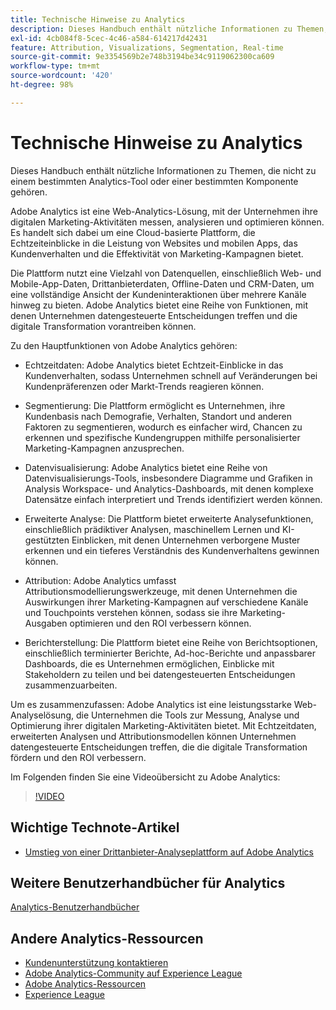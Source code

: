 ```yaml
---
title: Technische Hinweise zu Analytics
description: Dieses Handbuch enthält nützliche Informationen zu Themen, die nicht zu einem bestimmten Analytics-Tool oder einer bestimmten Komponente gehören.
exl-id: 4cb084f8-5cec-4c46-a584-614217d42431
feature: Attribution, Visualizations, Segmentation, Real-time
source-git-commit: 9e3354569b2e748b3194be34c9119062300ca609
workflow-type: tm+mt
source-wordcount: '420'
ht-degree: 98%

---
```


# Technische Hinweise zu Analytics

Dieses Handbuch enthält nützliche Informationen zu Themen, die nicht zu einem bestimmten Analytics-Tool oder einer bestimmten Komponente gehören.

Adobe Analytics ist eine Web-Analytics-Lösung, mit der Unternehmen ihre digitalen Marketing-Aktivitäten messen, analysieren und optimieren können. Es handelt sich dabei um eine Cloud-basierte Plattform, die Echtzeiteinblicke in die Leistung von Websites und mobilen Apps, das Kundenverhalten und die Effektivität von Marketing-Kampagnen bietet.

Die Plattform nutzt eine Vielzahl von Datenquellen, einschließlich Web- und Mobile-App-Daten, Drittanbieterdaten, Offline-Daten und CRM-Daten, um eine vollständige Ansicht der Kundeninteraktionen über mehrere Kanäle hinweg zu bieten. Adobe Analytics bietet eine Reihe von Funktionen, mit denen Unternehmen datengesteuerte Entscheidungen treffen und die digitale Transformation vorantreiben können.

Zu den Hauptfunktionen von Adobe Analytics gehören:

* Echtzeitdaten: Adobe Analytics bietet Echtzeit-Einblicke in das Kundenverhalten, sodass Unternehmen schnell auf Veränderungen bei Kundenpräferenzen oder Markt-Trends reagieren können.

* Segmentierung: Die Plattform ermöglicht es Unternehmen, ihre Kundenbasis nach Demografie, Verhalten, Standort und anderen Faktoren zu segmentieren, wodurch es einfacher wird, Chancen zu erkennen und spezifische Kundengruppen mithilfe personalisierter Marketing-Kampagnen anzusprechen.

* Datenvisualisierung: Adobe Analytics bietet eine Reihe von Datenvisualisierungs-Tools, insbesondere Diagramme und Grafiken in Analysis Workspace- und Analytics-Dashboards, mit denen komplexe Datensätze einfach interpretiert und Trends identifiziert werden können.

* Erweiterte Analyse: Die Plattform bietet erweiterte Analysefunktionen, einschließlich prädiktiver Analysen, maschinellem Lernen und KI-gestützten Einblicken, mit denen Unternehmen verborgene Muster erkennen und ein tieferes Verständnis des Kundenverhaltens gewinnen können.

* Attribution: Adobe Analytics umfasst Attributionsmodellierungswerkzeuge, mit denen Unternehmen die Auswirkungen ihrer Marketing-Kampagnen auf verschiedene Kanäle und Touchpoints verstehen können, sodass sie ihre Marketing-Ausgaben optimieren und den ROI verbessern können.

* Berichterstellung: Die Plattform bietet eine Reihe von Berichtsoptionen, einschließlich terminierter Berichte, Ad-hoc-Berichte und anpassbarer Dashboards, die es Unternehmen ermöglichen, Einblicke mit Stakeholdern zu teilen und bei datengesteuerten Entscheidungen zusammenzuarbeiten.

Um es zusammenzufassen: Adobe Analytics ist eine leistungsstarke Web-Analyselösung, die Unternehmen die Tools zur Messung, Analyse und Optimierung ihrer digitalen Marketing-Aktivitäten bietet. Mit Echtzeitdaten, erweiterten Analysen und Attributionsmodellen können Unternehmen datengesteuerte Entscheidungen treffen, die die digitale Transformation fördern und den ROI verbessern.

Im Folgenden finden Sie eine Videoübersicht zu Adobe Analytics:

>[!VIDEO](https://video.tv.adobe.com/v/27429/?quality=12)

## Wichtige Technote-Artikel

* [Umstieg von einer Drittanbieter-Analyseplattform auf Adobe Analytics](ga-to-aa/home.md)

## Weitere Benutzerhandbücher für Analytics

[Analytics-Benutzerhandbücher](https://experienceleague.adobe.com/docs/analytics.html?lang=de)

## Andere Analytics-Ressourcen

* [Kundenunterstützung kontaktieren](https://experienceleague.adobe.com/?support-solution=Analytics&amp;lang=de#support)
* [Adobe Analytics-Community auf Experience League](https://experienceleaguecommunities.adobe.com/t5/adobe-analytics/ct-p/adobe-analytics-community?lang=de)
* [Adobe Analytics-Ressourcen](https://experienceleaguecommunities.adobe.com/t5/adobe-analytics-discussions/adobe-analytics-resources/m-p/276666?profile.language=de)
* [Experience League](https://experienceleague.adobe.com/?lang=de#home)
